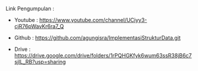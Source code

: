 Link Pengumpulan :

- Youtube : https://www.youtube.com/channel/UCiyy3-cjR76pWavKr6ra7_Q

- Github	: https://github.com/agungisra/ImplementasiStrukturData.git

- Drive		: https://drive.google.com/drive/folders/1rPQHGKfyk6wum63ssR38jB6c7sjIL_RB?usp=sharing
